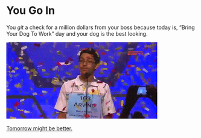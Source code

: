 # You Go In

You _*git*_ a check for a million dollars from your boss because today is, “Bring Your Dog To Work” day and your dog is the best looking.

![party](party.gif)

[Tomorrow might be better.](../morning.md)
